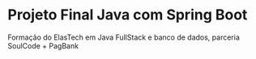 # Projeto Final Java com Spring Boot
Formação do ElasTech em Java FullStack e banco de dados, parceria SoulCode + PagBank
